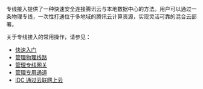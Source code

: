 专线接入提供了一种快速安全连接腾讯云与本地数据中心的方法。用户可以通过一条物理专线，一次性打通位于多地域的腾讯云计算资源，实现灵活可靠的混合云部署。

关于专线接入的常用操作，请参见：
+ [快速入门](https://cloud.tencent.com/document/product/216/7557)
+ [管理物理线路](https://cloud.tencent.com/document/product/216/48584)
+ [管理专线网关](https://cloud.tencent.com/document/product/216/19255)
+ [管理专用通道](https://cloud.tencent.com/document/product/216/19249)
+ [IDC 通过云联网上云](https://cloud.tencent.com/document/product/216/31638)


